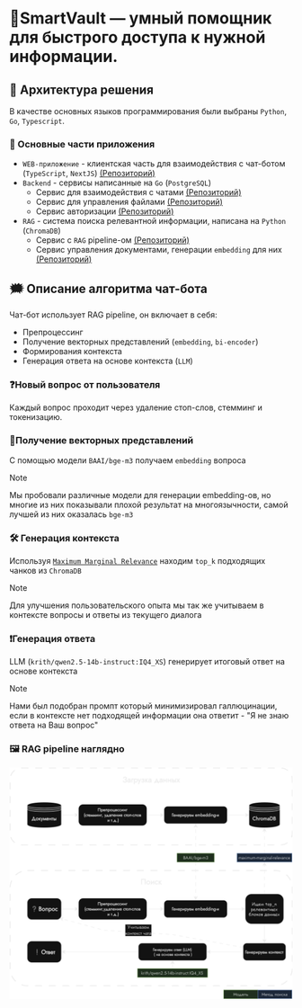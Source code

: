 # 👾SmartVault — умный помощник для быстрого доступа к нужной информации.

## 🧱 Архитектура решения

В качестве основных языков программирования были выбраны `Python`, `Go`, `Typescript`.

### 🔩 Основные части приложения

- `WEB-приложение` - клиентская часть для взаимодействия с чат-ботом (`TypeScript`, `NextJS`) [(Репозиторий)]()
- `Backend` - сервисы написанные на `Go` (`PostgreSQL`)
  - Сервис для взаимодействия с чатами [(Репозиторий)](123)
  - Сервис для управления файлами [(Репозиторий)](123)
  - Сервис авторизации [(Репозиторий)](123)
- `RAG` - система поиска релевантной информации, написана на `Python` (`ChromaDB`)
  - Сервис с `RAG` pipeline-ом [(Репозиторий)]()
  - Сервис управления документами, генерации `embedding` для них [(Репозиторий)]()

## 🗯️ Описание алгоритма чат-бота

Чат-бот использует RAG pipeline, он включает в себя:

- Препроцессинг
- Получение векторных представлений (`embedding`, `bi-encoder`)
- Формирования контекста
- Генерация ответа на основе контекста (`LLM`)

### ❓Новый вопрос от пользователя

Каждый вопрос проходит через удаление стоп-слов, стемминг и токенизацию.

### 🔢Получение векторных представлений

С помощью модели `BAAI/bge-m3` получаем `embedding` вопроса

> [!Note]
> Мы пробовали различные модели для генерации embedding-ов, но многие из них показывали плохой результат на многоязычности, самой лучшей из них оказалась `bge-m3`

### 🛠️ Генерация контекста

Используя [`Maximum Marginal Relevance`](https://retrieval-tutorials.vercel.app/retrieval-methods/maximum-marginal-relevance) находим `top_k` подходящих чанков из `ChromaDB`

> [!Note]
> Для улучшения пользовательского опыта мы так же учитываем в контексте вопросы и ответы из текущего диалога

### ❗Генерация ответа

LLM (`krith/qwen2.5-14b-instruct:IQ4_XS`) генерирует итоговый ответ на основе контекста

> [!Note]
> Нами был подобран промпт который минимизировал галлюцинации, если в контексте нет подходящей информации она ответит - "Я не знаю ответа на Ваш вопрос"

### 🖼️ RAG pipeline наглядно

<img src="../images/rag2.png">
